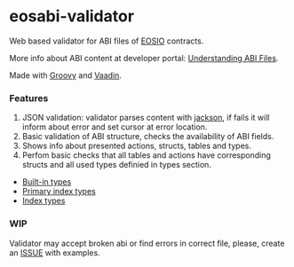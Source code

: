 # eosabi-validator

Web based validator for ABI files of [EOSIO](https://eos.io/) contracts.

More info about ABI content at developer portal:
[Understanding ABI Files](https://developers.eos.io/eosio-home/docs/the-abi#section-implicit-structs).

Made with [Groovy](http://groovy-lang.org/) and [Vaadin](https://vaadin.com/).

### Features
1. JSON validation: validator parses content with [jackson](https://github.com/FasterXML/jackson), if fails it will inform about error and set cursor at error location.
2. Basic validation of ABI structure, checks the availability of ABI fields.
3. Shows info about presented actions, structs, tables and types.
4. Perfom basic checks that all tables and actions have corresponding structs and all used types definied in types section.

* [Built-in types](https://github.com/EOSIO/eos/blob/master/libraries/chain/abi_serializer.cpp#L65-L103)
* [Primary index types](https://github.com/EOSIO/eos/blob/master/plugins/chain_plugin/chain_plugin.cpp#L1116)
* [Index types](https://github.com/EOSIO/eos/blob/master/plugins/chain_plugin/chain_plugin.cpp#L1120)

### WIP
Validator may accept broken abi or find errors in correct file, please,
create an [ISSUE](https://github.com/codename-art/eosabi-validator/issues/new) with examples.
